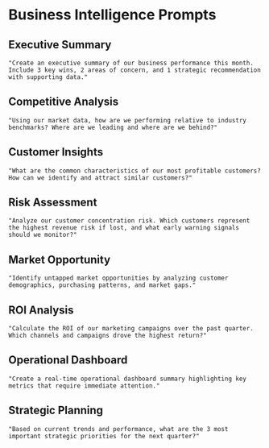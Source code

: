 # Business Intelligence Prompts

## Executive Summary
```
"Create an executive summary of our business performance this month. Include 3 key wins, 2 areas of concern, and 1 strategic recommendation with supporting data."
```

## Competitive Analysis
```
"Using our market data, how are we performing relative to industry benchmarks? Where are we leading and where are we behind?"
```

## Customer Insights
```
"What are the common characteristics of our most profitable customers? How can we identify and attract similar customers?"
```

## Risk Assessment
```
"Analyze our customer concentration risk. Which customers represent the highest revenue risk if lost, and what early warning signals should we monitor?"
```

## Market Opportunity
```
"Identify untapped market opportunities by analyzing customer demographics, purchasing patterns, and market gaps."
```

## ROI Analysis
```
"Calculate the ROI of our marketing campaigns over the past quarter. Which channels and campaigns drove the highest return?"
```

## Operational Dashboard
```
"Create a real-time operational dashboard summary highlighting key metrics that require immediate attention."
```

## Strategic Planning
```
"Based on current trends and performance, what are the 3 most important strategic priorities for the next quarter?"
```